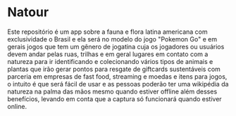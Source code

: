 # Natour

Este repositório é um app sobre a fauna e flora latina americana com exclusividade o Brasil e ela será 
no modelo do jogo "Pokemon Go" e em gerais jogos que tem um gênero de jogatina cuja os jogadores ou usuários
devem andar pelas ruas, trilhas e em geral lugares em contato com a natureza para ir identificando e colecionando 
vários tipos de animais e plantas que irão gerar pontos para resgate de giftcards sustentáveis com parceria em 
empresas de fast food, streaming e moedas e itens para jogos, o intuito é que será fácil de usar e as pessoas
poderão ter uma wikipédia da natureza na palma das mãos mesmo quando estiver offline além desses 
benefícios, levando em conta que a captura só funcionará quando estiver online.
